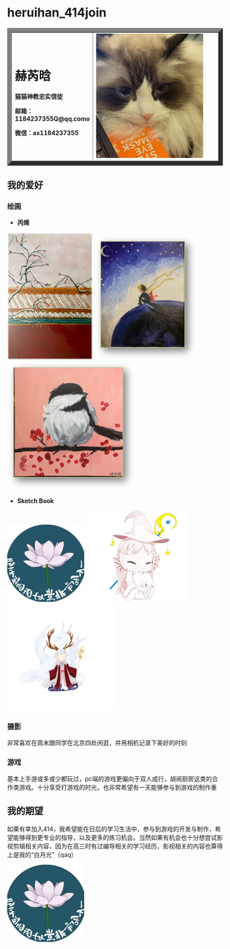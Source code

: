 # heruihan_414join
<table border="10"> 
 <tr>
  <td width="75">
    <h1>赫芮晗</h1>
    <p><b>猫猫神教忠实信徒</b></p>
    <!--<p><b>xx大学xx学院</b></p>-->
    <p><b>邮箱：1184237355Q@qq.como</b></p>
    <p><b>微信：ax1184237355</b></p>
  </td>
  <td width="500">
    <img src="/6af38f17efa3353a83e0cacc108c328.jpg" width="90%">                                                          
  </td>
 </tr>
</table>

## 我的爱好
### 绘画
* **丙烯**
 <p float="left">
  <img src="%E5%9B%BE%E7%89%871.jpg" width="200" />
  <img src="%E5%9B%BE%E7%89%872.jpg" width="240" /> 
  <img src="图片3.jpg" width="300" />
</p>

* **Sketch Book**
 <p float="left">
  <img src="图片5.jpg" width="180" />
  <img src="图片6.jpg" width="240" /> 
  <img src="图片4.jpg" width="250" />
</p>

### 摄影
非常喜欢在周末跟同学在北京四处闲逛，并用相机记录下美好的时刻
### 游戏
基本上手游或多或少都玩过，pc端的游戏更偏向于双人成行，胡闹厨房这类的合作类游戏。十分享受打游戏的时光，也非常希望有一天能够参与到游戏的制作重
## 我的期望
如果有幸加入414，我希望能在日后的学习生活中，参与到游戏的开发与制作，希望能够得到更专业的指导，以及更多的练习机会。当然如果有机会也十分想尝试影视剪辑相关内容，因为在高三时有过编导相关的学习经历，影视相关的内容也算得上是我的“白月光”（qaq）

<p>
 <img src="图片5.jpg" width="180" />
</p>

